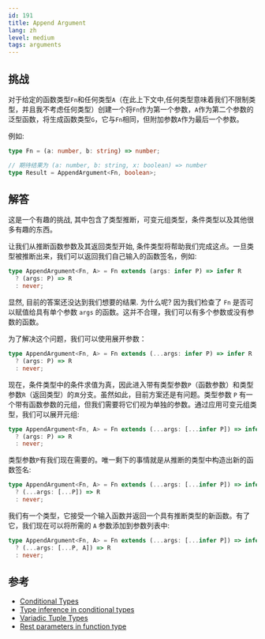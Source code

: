 ```yaml
---
id: 191
title: Append Argument
lang: zh
level: medium
tags: arguments
---
```


## 挑战

对于给定的函数类型`Fn`和任何类型`A`（在此上下文中,任何类型意味着我们不限制类型，并且我不考虑任何类型）创建一个将`Fn`作为第一个参数，`A`作为第二个参数的泛型函数，将生成函数类型`G`，它与`Fn`相同，但附加参数`A`作为最后一个参数。

例如:

```ts
type Fn = (a: number, b: string) => number;

// 期待结果为 (a: number, b: string, x: boolean) => number
type Result = AppendArgument<Fn, boolean>;
```

## 解答

这是一个有趣的挑战, 其中包含了类型推断，可变元组类型，条件类型以及其他很多有趣的东西。

让我们从推断函数参数及其返回类型开始, 条件类型将帮助我们完成这点。一旦类型被推断出来，我们可以返回我们自己输入的函数签名，例如:

```ts
type AppendArgument<Fn, A> = Fn extends (args: infer P) => infer R
  ? (args: P) => R
  : never;
```

显然, 目前的答案还没达到我们想要的结果. 为什么呢? 因为我们检查了 `Fn` 是否可以赋值给具有单个参数 `args` 的函数。这并不合理，我们可以有多个参数或没有参数的函数。

为了解决这个问题，我们可以使用展开参数：

```ts
type AppendArgument<Fn, A> = Fn extends (...args: infer P) => infer R
  ? (args: P) => R
  : never;
```

现在，条件类型中的条件求值为真，因此进入带有类型参数`P`（函数参数）和类型参数`R`（返回类型）的`真`分支。虽然如此，目前方案还是有问题。类型参数 `P` 有一个带有函数参数的元组，但我们需要将它们视为单独的参数。通过应用可变元组类型，我们可以展开元组:

```ts
type AppendArgument<Fn, A> = Fn extends (...args: [...infer P]) => infer R
  ? (args: P) => R
  : never;
```

类型参数`P`有我们现在需要的。唯一剩下的事情就是从推断的类型中构造出新的函数签名:

```ts
type AppendArgument<Fn, A> = Fn extends (...args: [...infer P]) => infer R
  ? (...args: [...P]) => R
  : never;
```

我们有一个类型，它接受一个输入函数并返回一个具有推断类型的新函数。有了它，我们现在可以将所需的 `A` 参数添加到参数列表中:

```ts
type AppendArgument<Fn, A> = Fn extends (...args: [...infer P]) => infer R
  ? (...args: [...P, A]) => R
  : never;
```

## 参考

- [Conditional Types](https://www.typescriptlang.org/docs/handbook/2/conditional-types.html)
- [Type inference in conditional types](https://www.typescriptlang.org/docs/handbook/2/conditional-types.html#inferring-within-conditional-types)
- [Variadic Tuple Types](https://www.typescriptlang.org/docs/handbook/release-notes/typescript-4-0.html#variadic-tuple-types)
- [Rest parameters in function type](https://www.typescriptlang.org/docs/handbook/2/functions.html#rest-parameters-and-arguments)
